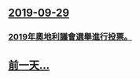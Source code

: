 ## [2019-09-29](/zh/news/2019/09/29/index.md)

### [2019年奧地利議會選舉進行投票。 ](/zh/news/2019/09/29/2019年奧地利議會選舉進行投票.md)
## [前一天...](/zh/news/2019/09/28/index.md)

